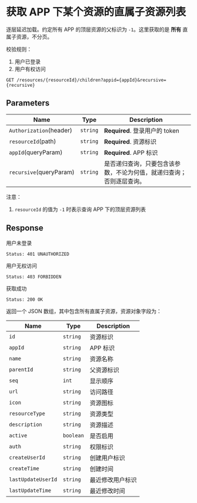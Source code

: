 # 获取 APP 下某个资源的直属子资源列表

逐层延迟加载。约定所有 APP 的顶层资源的父标识为 `-1`。这里获取的是 __所有__ 直属子资源，不分页。

校验规则：

1. 用户已登录
2. 用户有权访问

```text
GET /resources/{resourceId}/children?appid={appId}&recursive={recursive}
```

## Parameters

| Name                    | Type     | Description                                                          |
| ----------------------- | -------- | -------------------------------------------------------------------- |
| `Authorization`(header) | `string` | **Required**. 登录用户的 token                                       |
| `resourceId`(path)      | `string` | **Required**. 资源标识                                               |
| `appId`(queryParam)     | `string` | **Required**. APP 标识                                               |
| `recursive`(queryParam) | `string` | 是否递归查询，只要包含该参数，不论为何值，就递归查询；否则逐层查询。 |

注意：

1. `resourceId` 的值为 `-1` 时表示查询 APP 下的顶层资源列表

## Response

用户未登录

```text
Status: 401 UNAUTHORIZED
```

用户无权访问

```text
Status: 403 FORBIDDEN
```

获取成功

```text
Status: 200 OK
```

返回一个 JSON 数组，其中包含所有直属子资源，资源对象字段为：

| Name               | Type      | Description      |
| ------------------ | --------- | ---------------- |
| `id`               | `string`  | 资源标识         |
| `appId`            | `string`  | APP 标识         |
| `name`             | `string`  | 资源名称         |
| `parentId`         | `string`  | 父资源标识       |
| `seq`              | `int`     | 显示顺序         |
| `url`              | `string`  | 访问路径         |
| `icon`             | `string`  | 资源图标         |
| `resourceType`     | `string`  | 资源类型         |
| `description`      | `string`  | 资源描述         |
| `active`           | `boolean` | 是否启用         |
| `auth`             | `string`  | 权限标识         |
| `createUserId`     | `string`  | 创建用户标识     |
| `createTime`       | `string`  | 创建时间         |
| `lastUpdateUserId` | `string`  | 最近修改用户标识 |
| `lastUpdateTime`   | `string`  | 最近修改时间     |
